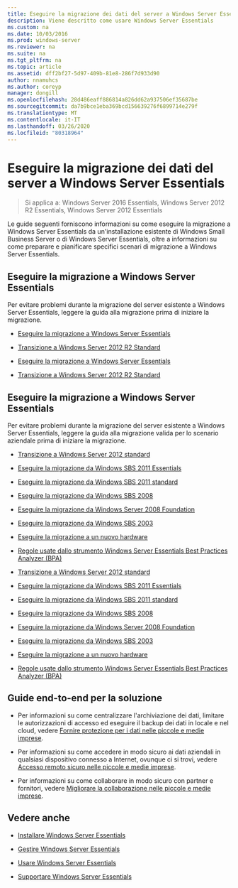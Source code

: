 ```yaml
---
title: Eseguire la migrazione dei dati del server a Windows Server Essentials
description: Viene descritto come usare Windows Server Essentials
ms.custom: na
ms.date: 10/03/2016
ms.prod: windows-server
ms.reviewer: na
ms.suite: na
ms.tgt_pltfrm: na
ms.topic: article
ms.assetid: dff2bf27-5d97-409b-81e8-286f7d933d90
author: nnamuhcs
ms.author: coreyp
manager: dongill
ms.openlocfilehash: 28d486eaff886814a826dd62a937506ef35687be
ms.sourcegitcommit: da7b9bce1eba369bcd156639276f6899714e279f
ms.translationtype: MT
ms.contentlocale: it-IT
ms.lasthandoff: 03/26/2020
ms.locfileid: "80318964"
---
```

# <a name="migrate-server-data-to-windows-server-essentials"></a>Eseguire la migrazione dei dati del server a Windows Server Essentials

>Si applica a: Windows Server 2016 Essentials, Windows Server 2012 R2 Essentials, Windows Server 2012 Essentials

Le guide seguenti forniscono informazioni su come eseguire la migrazione a Windows Server Essentials da un'installazione esistente di Windows Small Business Server o di Windows Server Essentials, oltre a informazioni su come preparare e pianificare specifici scenari di migrazione a Windows Server Essentials.  
  
## <a name="migrate-to-windows-server-essentials"></a>Eseguire la migrazione a Windows Server Essentials  
 Per evitare problemi durante la migrazione del server esistente a Windows Server Essentials, leggere la guida alla migrazione prima di iniziare la migrazione.  
  

-   [Eseguire la migrazione a Windows Server Essentials](Migrate-from-Previous-Versions-to-Windows-Server-Essentials-or-Windows-Server-Essentials-Experience.md)  
  
-   [Transizione a Windows Server 2012 R2 Standard](Transition-from-Windows-Server-2012-R2-Essentials-to-Windows-Server-2012-R2-Standard.md)  

-   [Eseguire la migrazione a Windows Server Essentials](../migrate/Migrate-from-Previous-Versions-to-Windows-Server-Essentials-or-Windows-Server-Essentials-Experience.md)  
  
-   [Transizione a Windows Server 2012 R2 Standard](../migrate/Transition-from-Windows-Server-2012-R2-Essentials-to-Windows-Server-2012-R2-Standard.md)  

  
## <a name="migrate-to-windows-server-essentials"></a>Eseguire la migrazione a Windows Server Essentials  
 Per evitare problemi durante la migrazione del server esistente a Windows Server Essentials, leggere la guida alla migrazione valida per lo scenario aziendale prima di iniziare la migrazione.  
  

-   [Transizione a Windows Server 2012 standard](Transition-from-Windows-Server-2012-Essentials-to-Windows-Server-2012-Standard.md)  
  
-   [Eseguire la migrazione da Windows SBS 2011 Essentials](Migrate-Windows-Small-Business-Server-2011-Essentials-to-Windows-Server-Essentials.md)  
  
-   [Eseguire la migrazione da Windows SBS 2011 standard](Migrate-Windows-Small-Business-Server-2011-Standard-to-Windows-Server-Essentials.md)  
  
-   [Eseguire la migrazione da Windows SBS 2008](Migrate-Windows-Small-Business-Server-2008-to-Windows-Server-Essentials.md)  
  
-   [Eseguire la migrazione da Windows Server 2008 Foundation](Migrate-Windows-Server-2008-Foundation-to-Windows-Server-Essentials.md)  
  
-   [Eseguire la migrazione da Windows SBS 2003](Migrate-Windows-Small-Business-Server-2003-to-Windows-Server-Essentials.md)  
  
-   [Eseguire la migrazione a un nuovo hardware](Migrate-Windows-Server-Essentials-to-New-Hardware.md)  
  
-   [Regole usate dallo strumento Windows Server Essentials Best Practices Analyzer (BPA)](Rules-used-by-the-Windows-Server-Essentials-Best-Practices-Analyzer--BPA--Tool.md)  

-   [Transizione a Windows Server 2012 standard](../migrate/Transition-from-Windows-Server-2012-Essentials-to-Windows-Server-2012-Standard.md)  
  
-   [Eseguire la migrazione da Windows SBS 2011 Essentials](../migrate/Migrate-Windows-Small-Business-Server-2011-Essentials-to-Windows-Server-Essentials.md)  
  
-   [Eseguire la migrazione da Windows SBS 2011 standard](../migrate/Migrate-Windows-Small-Business-Server-2011-Standard-to-Windows-Server-Essentials.md)  
  
-   [Eseguire la migrazione da Windows SBS 2008](../migrate/Migrate-Windows-Small-Business-Server-2008-to-Windows-Server-Essentials.md)  
  
-   [Eseguire la migrazione da Windows Server 2008 Foundation](../migrate/Migrate-Windows-Server-2008-Foundation-to-Windows-Server-Essentials.md)  
  
-   [Eseguire la migrazione da Windows SBS 2003](../migrate/Migrate-Windows-Small-Business-Server-2003-to-Windows-Server-Essentials.md)  
  
-   [Eseguire la migrazione a un nuovo hardware](../migrate/Migrate-Windows-Server-Essentials-to-New-Hardware.md)  
  
-   [Regole usate dallo strumento Windows Server Essentials Best Practices Analyzer (BPA)](../migrate/Rules-used-by-the-Windows-Server-Essentials-Best-Practices-Analyzer--BPA--Tool.md)  

  
## <a name="end-to-end-solution-guides"></a>Guide end-to-end per la soluzione  
  
-    Per informazioni su come centralizzare l'archiviazione dei dati, limitare le autorizzazioni di accesso ed eseguire il backup dei dati in locale e nel cloud, vedere [Fornire protezione per i dati nelle piccole e medie imprese](https://technet.microsoft.com/library/dn582043.aspx).  
  
-    Per informazioni su come accedere in modo sicuro ai dati aziendali in qualsiasi dispositivo connesso a Internet, ovunque ci si trovi, vedere [Accesso remoto sicuro nelle piccole e medie imprese](https://technet.microsoft.com/library/dn629457.aspx).  
  
-    Per informazioni su come collaborare in modo sicuro con partner e fornitori, vedere [Migliorare la collaborazione nelle piccole e medie imprese](https://technet.microsoft.com/library/dn747893.aspx).  
  
## <a name="see-also"></a>Vedere anche  
  
-   [Installare Windows Server Essentials](../install/Install-Windows-Server-Essentials.md)  
  
-   [Gestire Windows Server Essentials](../manage/Manage-Windows-Server-Essentials.md)  
  
-   [Usare Windows Server Essentials](../use/Use-Windows-Server-Essentials.md)  
  
-   [Supportare Windows Server Essentials](../support/Support-Windows-Server-Essentials.md)
